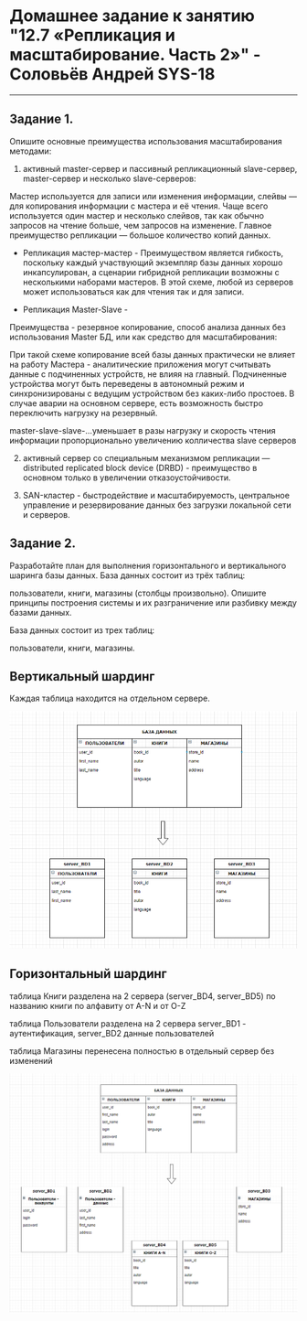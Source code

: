 

# Домашнее задание к занятию "12.7 «Репликация и масштабирование. Часть 2»" - Соловьёв Андрей SYS-18

---


## Задание 1.

Опишите основные преимущества использования масштабирования методами:

1. активный master-сервер и пассивный репликационный slave-сервер, master-сервер и несколько slave-серверов:

Мастер используется для записи или изменения информации, слейвы — для копирования информации с мастера и её чтения. Чаще всего используется один мастер и несколько слейвов, так как обычно запросов на чтение больше, чем запросов на изменение. Главное преимущество репликации — большое количество копий данных.

- Репликация мастер-мастер - Преимуществом является гибкость, поскольку каждый участвующий экземпляр базы данных хорошо инкапсулирован, а сценарии гибридной репликации возможны с несколькими наборами мастеров.
В этой схеме, любой из серверов может использоваться как для чтения так и для записи.

- Репликация Master-Slave - 

Преимущества -  резервное копирование,  способ анализа данных без использования Master БД, или как средство для масштабирования:

При такой схеме  копирование всей базы данных практически не влияет на работу Мастера - аналитические приложения могут считывать данные с подчиненных устройств, не влияя на главный.
Подчиненные устройства могут быть переведены в автономный режим и синхронизированы с ведущим устройством без каких-либо простоев. 
В случае аварии на основном сервере, есть возможность быстро переключить нагрузку на резервный.

master-slave-slave-...уменьшает в разы нагрузку и скорость чтения информации пропорционально увеличению колличества slave серверов

2. активный сервер со специальным механизмом репликации — distributed replicated block device (DRBD) -   преимущество  в основном только в увеличении отказоустойчивости.

3. SAN-кластер - быстродействие и масштабируемость, центральное управление и резервирование данных без загрузки локальной сети и серверов.


## Задание 2.


Разработайте план для выполнения горизонтального и вертикального шаринга базы данных. База данных состоит из трёх таблиц:

пользователи,
книги,
магазины (столбцы произвольно).
Опишите принципы построения системы и их разграничение или разбивку между базами данных.


База данных состоит из трех таблиц:

пользователи, книги, магазины.

## Вертикальный шардинг

Каждая таблица находится на отдельном сервере.

![vertical.PNG](https://github.com/Andrewsolo1969/12-7-hw/blob/main/img/vertical.PNG)


## Горизонтальный шардинг

таблица Книги разделена на 2 сервера (server_BD4, server_BD5) по названию книги по алфавиту от A-N и от O-Z

таблица Пользователи разделена  на 2 сервера server_BD1 - аутентификация, server_BD2 данные пользователей

таблица Магазины  перенесена полностью в отдельный сервер без изменений


![Gorizontal.PNG](https://github.com/Andrewsolo1969/12-7-hw/blob/main/img/Gorizontal.PNG)













 
